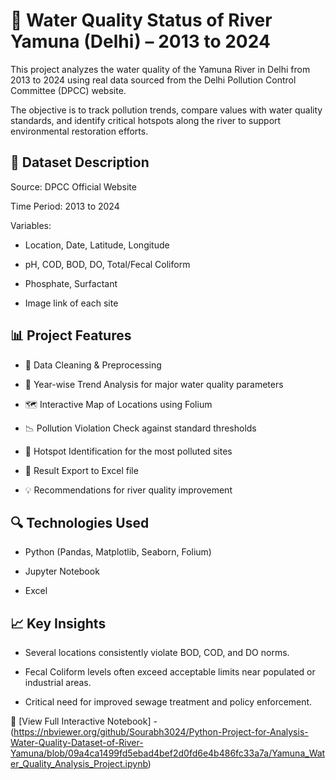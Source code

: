 # 🧪 Water Quality Status of River Yamuna (Delhi) – 2013 to 2024

This project analyzes the water quality of the Yamuna River in Delhi from 2013 to 2024 using real data sourced from the Delhi Pollution Control Committee (DPCC) website. 

The objective is to track pollution trends, compare values with water quality standards, and identify critical hotspots along the river to support environmental restoration efforts.

## 📁 Dataset Description

Source: DPCC Official Website

Time Period: 2013 to 2024

Variables:

- Location, Date, Latitude, Longitude

- pH, COD, BOD, DO, Total/Fecal Coliform

- Phosphate, Surfactant

- Image link of each site

## 📊 Project Features

- 📌 Data Cleaning & Preprocessing

- 📅 Year-wise Trend Analysis for major water quality parameters

- 🗺️ Interactive Map of Locations using Folium

- 📉 Pollution Violation Check against standard thresholds

- 📍 Hotspot Identification for the most polluted sites

- 📁 Result Export to Excel file

- 💡 Recommendations for river quality improvement

## 🔍 Technologies Used

- Python (Pandas, Matplotlib, Seaborn, Folium)

- Jupyter Notebook

- Excel

## 📈 Key Insights

- Several locations consistently violate BOD, COD, and DO norms.

- Fecal Coliform levels often exceed acceptable limits near populated or industrial areas.

- Critical need for improved sewage treatment and policy enforcement.

🔗 [View Full Interactive Notebook] - (https://nbviewer.org/github/Sourabh3024/Python-Project-for-Analysis-Water-Quality-Dataset-of-River-Yamuna/blob/09a4ca1499fd5ebad4bef2d0fd6e4b486fc33a7a/Yamuna_Water_Quality_Analysis_Project.ipynb)
